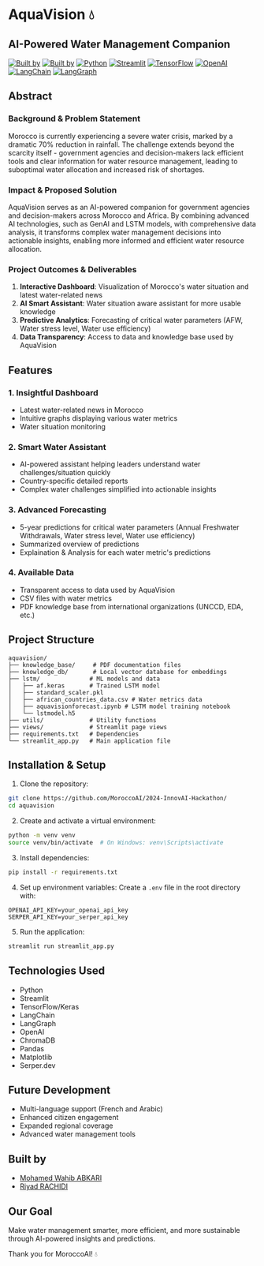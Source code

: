 # AquaVision 💧
## AI-Powered Water Management Companion

[![Built by](https://img.shields.io/badge/Built%20by-Wahib-blue)](https://github.com/wahibonae)
[![Built by](https://img.shields.io/badge/Built%20by-Riyad-blue)](https://github.com/riyad03)
[![Python](https://img.shields.io/badge/Python-3.9%2B-blue)](https://www.python.org/)
[![Streamlit](https://img.shields.io/badge/Streamlit-1.40%2B-red)](https://streamlit.io/)
[![TensorFlow](https://img.shields.io/badge/TensorFlow-2.16%2B-orange)](https://tensorflow.org/)
[![OpenAI](https://img.shields.io/badge/OpenAI-4.0%2B-purple)](https://openai.com/)
[![LangChain](https://img.shields.io/badge/LangChain-0.2.1%2B-yellow)](https://langchain.com/)
[![LangGraph](https://img.shields.io/badge/LangGraph-0.1.0%2B-green)](https://www.langchain.com/langgraph/)

## Abstract

### Background & Problem Statement
Morocco is currently experiencing a severe water crisis, marked by a dramatic 70% reduction in rainfall. The challenge extends beyond the scarcity itself - government agencies and decision-makers lack efficient tools and clear information for water resource management, leading to suboptimal water allocation and increased risk of shortages.

### Impact & Proposed Solution
AquaVision serves as an AI-powered companion for government agencies and decision-makers across Morocco and Africa. By combining advanced AI technologies, such as GenAI and LSTM models, with comprehensive data analysis, it transforms complex water management decisions into actionable insights, enabling more informed and efficient water resource allocation.

### Project Outcomes & Deliverables
1. **Interactive Dashboard**: Visualization of Morocco's water situation and latest water-related news
2. **AI Smart Assistant**: Water situation aware assistant for more usable knowledge
3. **Predictive Analytics**: Forecasting of critical water parameters (AFW, Water stress level, Water use efficiency)
4. **Data Transparency**: Access to data and knowledge base used by AquaVision

## Features

### 1. Insightful Dashboard
- Latest water-related news in Morocco
- Intuitive graphs displaying various water metrics
- Water situation monitoring

### 2. Smart Water Assistant
- AI-powered assistant helping leaders understand water challenges/situation quickly
- Country-specific detailed reports
- Complex water challenges simplified into actionable insights

### 3. Advanced Forecasting
- 5-year predictions for critical water parameters (Annual Freshwater Withdrawals, Water stress level, Water use efficiency)
- Summarized overview of predictions
- Explaination & Analysis for each water metric's predictions

### 4. Available Data
- Transparent access to data used by AquaVision
- CSV files with water metrics
- PDF knowledge base from international organizations (UNCCD, EDA, etc.)

## Project Structure
```
aquavision/
├── knowledge_base/     # PDF documentation files
├── knowledge_db/       # Local vector database for embeddings
├── lstm/              # ML models and data
│   ├── af.keras       # Trained LSTM model
│   ├── standard_scaler.pkl
│   ├── african_countries_data.csv # Water metrics data
│   ├── aquavisionforecast.ipynb # LSTM model training notebook
│   └── lstmodel.h5
├── utils/             # Utility functions
├── views/             # Streamlit page views
├── requirements.txt   # Dependencies
└── streamlit_app.py   # Main application file
```

## Installation & Setup

1. Clone the repository:
```bash
git clone https://github.com/MoroccoAI/2024-InnovAI-Hackathon/
cd aquavision
```

2. Create and activate a virtual environment:
```bash
python -m venv venv
source venv/bin/activate  # On Windows: venv\Scripts\activate
```

3. Install dependencies:
```bash
pip install -r requirements.txt
```

4. Set up environment variables:
Create a `.env` file in the root directory with:
```
OPENAI_API_KEY=your_openai_api_key
SERPER_API_KEY=your_serper_api_key
```

5. Run the application:
```bash
streamlit run streamlit_app.py
```

## Technologies Used
- Python
- Streamlit
- TensorFlow/Keras
- LangChain
- LangGraph
- OpenAI
- ChromaDB
- Pandas
- Matplotlib
- Serper.dev

## Future Development
- Multi-language support (French and Arabic)
- Enhanced citizen engagement
- Expanded regional coverage
- Advanced water management tools

## Built by
- [Mohamed Wahib ABKARI](https://www.linkedin.com/in/abkarimohamedwahib/)
- [Riyad RACHIDI](https://www.linkedin.com/in/riyad-rachidi/)

## Our Goal
Make water management smarter, more efficient, and more sustainable through AI-powered insights and predictions.

Thank you for MoroccoAI! 💧
